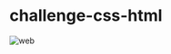 # challenge-css-html

![web](https://github.com/mariaversin/challenge-css-html/tree/master/images/web.png)
